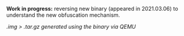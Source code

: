 **Work in progress:** reversing new binary (appeared in 2021.03.06) to understand the new obfuscation mechanism.

*.img > .tar.gz generated using the binary via QEMU*